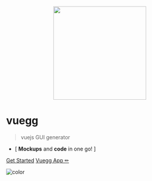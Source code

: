 <!-- _coverpage.md -->

<br/>

<p align="center">
  <a href="https://vuegg.now.sh" target="_blank">
    <img width="250" src="https://vuegg.now.sh/static/vuegg-fam.svg">
  </a>
</p>

# vuegg

> vuejs GUI generator

* [ **Mockups** and **code** in one go! ]


[Get Started](#about-vuegg)
[Vuegg App ✏](https://vuegg.now.sh)

![color](#eeeeee)
